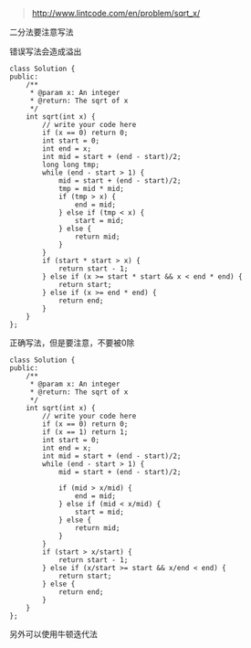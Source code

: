 
>http://www.lintcode.com/en/problem/sqrt_x/

二分法要注意写法


错误写法会造成溢出

	class Solution {
	public:
	    /**
	     * @param x: An integer
	     * @return: The sqrt of x
	     */
	    int sqrt(int x) {
	        // write your code here
	        if (x == 0) return 0;
	        int start = 0;
	        int end = x;
	        int mid = start + (end - start)/2;
	        long long tmp;
	        while (end - start > 1) {
	            mid = start + (end - start)/2;
	            tmp = mid * mid;
	            if (tmp > x) {
	                end = mid;
	            } else if (tmp < x) {
	                start = mid;
	            } else {
	                return mid;
	            }
	        }
	        if (start * start > x) {
	            return start - 1;
	        } else if (x >= start * start && x < end * end) {
	            return start;
	        } else if (x >= end * end) {
	            return end;
	        }
	    }
	};

正确写法，但是要注意，不要被0除

	class Solution {
	public:
	    /**
	     * @param x: An integer
	     * @return: The sqrt of x
	     */
	    int sqrt(int x) {
	        // write your code here
	        if (x == 0) return 0;
	        if (x == 1) return 1;
	        int start = 0;
	        int end = x;
	        int mid = start + (end - start)/2;
	        while (end - start > 1) {
	            mid = start + (end - start)/2;

	            if (mid > x/mid) {
	                end = mid;
	            } else if (mid < x/mid) {
	                start = mid;
	            } else {
	                return mid;
	            }
	        }
	        if (start > x/start) {
	            return start - 1;
	        } else if (x/start >= start && x/end < end) {
	            return start;
	        } else {
	            return end;
	        }
	    }
	};

另外可以使用牛顿迭代法

